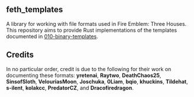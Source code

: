 ## feth_templates

A library for working with file formats used in Fire Emblem: Three Houses. This repository aims to provide Rust implementations of the templates documented in [010-binary-templates](https://github.com/three-houses-research-team/010-binary-templates).

## Credits

In no particular order, credit is due to the following for their work on documenting these formats: __yretenai__, __Raytwo__, __DeathChaos25__, __SinsofSloth__, __VelouriasMoon__, __Joschuka__, __0Liam__, __bqio__, __khuckins__, __Tildehat__, __s-ilent__, __kolakcc__, __PredatorCZ__, and __Dracofiredragon__.